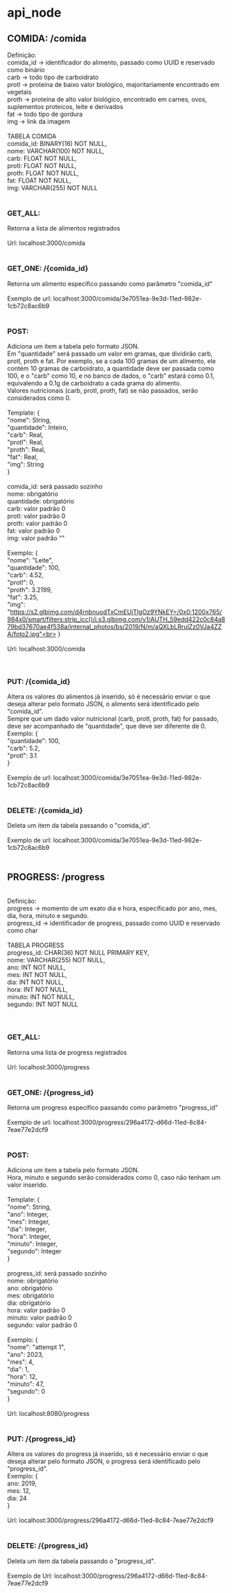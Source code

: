 # api_node

## COMIDA: /comida

Definição:<br>
comida_id -> identificador do alimento, passado como UUID e reservado como binário<br>
carb -> todo tipo de carboidrato<br>
protl -> proteína de baixo valor biológico, majoritariamente encontrado em vegetais<br>
proth -> proteína de alto valor biológico, encontrado em carnes, ovos, suplementos proteicos, leite e derivados<br>
fat -> todo tipo de gordura<br>
img -> link da imagem<br>
<br>
TABELA COMIDA<br>
comida_id: BINARY(16) NOT NULL,<br>
nome: VARCHAR(100) NOT NULL,<br>
carb: FLOAT NOT NULL,<br>
protl: FLOAT NOT NULL,<br>
proth: FLOAT NOT NULL,<br>
fat: FLOAT NOT NULL,<br>
img: VARCHAR(255) NOT NULL<br>
<br>
### GET_ALL:
Retorna a lista de alimentos registrados<br>
<br>
Url: localhost:3000/comida<br>
<br>
### GET_ONE: /{comida_id}
Retorna um alimento específico passando como parâmetro "comida_id"<br>
<br>
Exemplo de url: localhost:3000/comida/3e7051ea-9e3d-11ed-982e-1cb72c8ac6b9<br>
<br>
### POST:
Adiciona um item a tabela pelo formato JSON.<br>
Em "quantidade" será passado um valor em gramas, que dividirão carb, protl, proth e fat. Por exemplo, se a cada 100 gramas de um alimento, ele contém 10 gramas de carboidrato, a quantidade deve ser passada como 100, e o "carb" como 10, e no banco de dados, o "carb" estará como 0.1, equivalendo a 0.1g de carboidrato a cada grama do alimento.<br>
Valores nutricionais (carb, protl, proth, fat) se não passados, serão considerados como 0.<br>
<br>
Template: {<br>
    "nome": String,<br>
    "quantidade": Inteiro,<br>
    "carb": Real,<br>
    "protl": Real,<br>
    "proth": Real,<br>
    "fat": Real,<br>
    "img": String<br>
}<br>
<br>
comida_id: será passado sozinho<br>
nome: obrigatório<br>
quantidade: obrigatório<br>
carb: valor padrão 0<br>
protl: valor padrão 0<br>
proth: valor padrão 0<br>
fat: valor padrão 0<br>
img: valor padrão ""<br>
<br>
Exemplo: {<br>
    "nome": "Leite",<br>
    "quantidade": 100,<br>
    "carb": 4.52,<br>
    "protl": 0,<br>
    "proth": 3.2199,<br>
    "fat": 3.25,<br>
    "img": "https://s2.glbimg.com/d4rnbnuodTxCmEUjTIgOz9YNkEY=/0x0:1200x765/984x0/smart/filters:strip_icc()/i.s3.glbimg.com/v1/AUTH_59edd422c0c84a879bd37670ae4f538a/internal_photos/bs/2019/N/m/aQXLbLRrulZz0VJa4ZZA/foto2.jpg"<br>
}<br>
<br>
Url: localhost:3000/comida<br>
<br>
<br>
### PUT: /{comida_id}
Altera os valores do alimentos já inserido, só é necessário enviar o que deseja alterar pelo formato JSON, o alimento será identificado pelo "comida_id".<br>
Sempre que um dado valor nutricional (carb, protl, proth, fat) for passado, deve ser acompanhado de "quantidade", que deve ser diferente de 0.<br>
Exemplo: {<br>
    "quantidade": 100,<br>
    "carb": 5.2,<br>
    "protl": 3.1<br>
}<br>
<br>
Exemplo de url: localhost:3000/comida/3e7051ea-9e3d-11ed-982e-1cb72c8ac6b9<br>
<br>
### DELETE: /{comida_id}
Deleta um item da tabela passando o "comida_id".<br>
<br>
Exemplo de url: localhost:3000/comida/3e7051ea-9e3d-11ed-982e-1cb72c8ac6b9<br>
<br>
## PROGRESS: /progress
<br>
Definição:<br>
progress -> momento de um exato dia e hora, especificado por ano, mes, dia, hora, minuto e segundo.<br>
progress_id -> identificador de progress, passado como UUID e reservado como char<br>
<br>
TABELA PROGRESS<br>
progress_id: CHAR(36) NOT NULL PRIMARY KEY,<br>
nome: VARCHAR(255) NOT NULL,<br>
ano: INT NOT NULL,<br>
mes: INT NOT NULL,<br>
dia: INT NOT NULL,<br>
hora: INT NOT NULL,<br>
minuto: INT NOT NULL,<br>
segundo: INT NOT NULL<br>
<br><br>

### GET_ALL:
Retorna uma lista de progress registrados<br>
<br>
Url: localhost:3000/progress<br><br>

### GET_ONE: /{progress_id}
Retorna um progress específico passando como parâmetro "progress_id"<br>
<br>
Exemplo de url: localhost:3000/progress/296a4172-d66d-11ed-8c84-7eae77e2dcf9<br><br>

### POST:
Adiciona um item a tabela pelo formato JSON.<br>
Hora, minuto e segundo serão considerados como 0, caso não tenham um valor inserido.<br>
<br>
Template: {<br>
    "nome": String,<br>
    "ano": Integer,<br>
    "mes": Integer,<br>
    "dia": Integer,<br>
    "hora": Integer,<br>
    "minuto": Integer,<br>
    "segundo": Integer<br>
}<br>
<br>
progress_id: será passado sozinho<br>
nome: obrigatório<br>
ano: obrigatório<br>
mes: obrigatório<br>
dia: obrigatório<br>
hora: valor padrão 0<br>
minuto: valor padrão 0<br>
segundo: valor padrão 0<br>
<br>
Exemplo: {<br>
    "nome": "attempt 1",<br>
    "ano": 2023,<br>
    "mes": 4,<br>
    "dia": 1,<br>
    "hora": 12,<br>
    "minuto": 47,<br>
    "segundo": 0<br>
}<br>
<br>
Url: localhost:8080/progress<br><br>

### PUT: /{progress_id}
Altera os valores do progress já inserido, só é necessário enviar o que deseja alterar pelo formato JSON, o  progress será identificado pelo "progress_id".<br>
Exemplo: {<br>
    ano: 2019,<br>
    mes: 12,<br>
    dia: 24<br>
}<br>
<br>
Url: localhost:3000/progress/296a4172-d66d-11ed-8c84-7eae77e2dcf9<br><br>

### DELETE: /{progress_id}
Deleta um item da tabela passando o "progress_id".<br>
<br>
Exemplo de Url: localhost:3000/progress/296a4172-d66d-11ed-8c84-7eae77e2dcf9<br>

